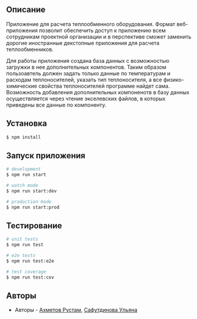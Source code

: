 ## Описание
Приложение для расчета теплообменного оборудования. Формат веб-приложения позволит обеспечить доступ к приложению всем сотрудникам проектной организации и в перспективе сможет заменить дорогие иностранные декстопные приложения для расчета теплообменников.

Для работы приложения создана база данных с возможностью загружки в нее дополнительных компонентов. Таким образом пользоавтель должен задать только данные по температурам и расходам теплоносителей, указать тип теплоносителя, а все физико-химические свойства теплоносителей программе найдет сама. Возможность добавления дополнительных компоненотв в базу данных осуществляется через чтение экселевских файлов, в которых приведены все данные по компоненту.


## Установка

```bash
$ npm install
```

## Запуск приложения

```bash
# development
$ npm run start

# watch mode
$ npm run start:dev

# production mode
$ npm run start:prod
```

## Тестирование

```bash
# unit tests
$ npm run test

# e2e tests
$ npm run test:e2e

# test coverage
$ npm run test:cov
```

## Авторы

- Авторы - [Ахметов Рустам](ahmetov.rustam2011@gmail.com), [Сафутдинова Ульяна](ulianasafutdinova@yandex.ru)
